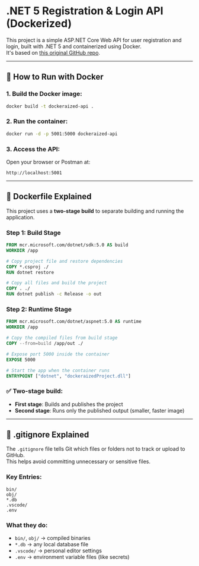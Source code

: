 # .NET 5 Registration & Login API (Dockerized)

This project is a simple ASP.NET Core Web API for user registration and login, built with .NET 5 and containerized using Docker.  
It's based on [this original GitHub repo](https://github.com/cornflourblue/dotnet-5-registration-login-api).

---

## 🚀 How to Run with Docker

### 1. Build the Docker image:

```bash
docker build -t dockeraized-api .
```

### 2. Run the container:

```bash
docker run -d -p 5001:5000 dockeraized-api
```

### 3. Access the API:

Open your browser or Postman at:

```
http://localhost:5001
```

---

## 🐳 Dockerfile Explained

This project uses a **two-stage build** to separate building and running the application.

### Step 1: Build Stage

```dockerfile
FROM mcr.microsoft.com/dotnet/sdk:5.0 AS build
WORKDIR /app

# Copy project file and restore dependencies
COPY *.csproj ./
RUN dotnet restore

# Copy all files and build the project
COPY . ./
RUN dotnet publish -c Release -o out
```

### Step 2: Runtime Stage

```dockerfile
FROM mcr.microsoft.com/dotnet/aspnet:5.0 AS runtime
WORKDIR /app

# Copy the compiled files from build stage
COPY --from=build /app/out ./

# Expose port 5000 inside the container
EXPOSE 5000

# Start the app when the container runs
ENTRYPOINT ["dotnet", "dockeraizedProject.dll"]
```

### ✅ Two-stage build:
- **First stage**: Builds and publishes the project  
- **Second stage**: Runs only the published output (smaller, faster image)

---

## 🙈 .gitignore Explained

The `.gitignore` file tells Git which files or folders not to track or upload to GitHub.  
This helps avoid committing unnecessary or sensitive files.

### Key Entries:

```gitignore
bin/
obj/
*.db
.vscode/
.env
```

### What they do:
- `bin/`, `obj/` → compiled binaries  
- `*.db` → any local database file  
- `.vscode/` → personal editor settings  
- `.env` → environment variable files (like secrets)

